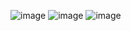 ![image](https://github.com/user-attachments/assets/6e25ffb9-d23c-486d-a944-26fbaccbf5c7)
![image](https://github.com/user-attachments/assets/f7685911-a2e1-4a90-b277-c4d9feb89859)
![image](https://github.com/user-attachments/assets/43398d2a-6caf-49e5-b5fb-2ccc1576e6a1)
